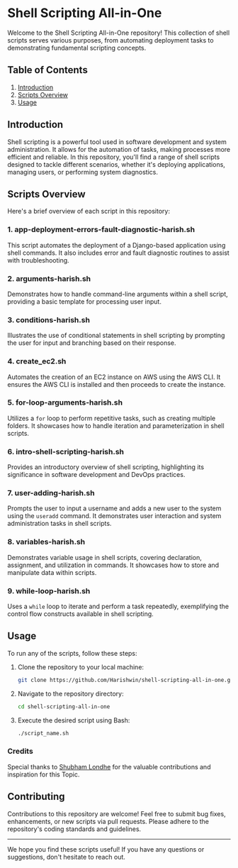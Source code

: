 # Shell Scripting All-in-One

Welcome to the Shell Scripting All-in-One repository! This collection of shell scripts serves various purposes, from automating deployment tasks to demonstrating fundamental scripting concepts.

## Table of Contents

1. [Introduction](#introduction)
2. [Scripts Overview](#scripts-overview)
3. [Usage](#usage)

## Introduction

Shell scripting is a powerful tool used in software development and system administration. It allows for the automation of tasks, making processes more efficient and reliable. In this repository, you'll find a range of shell scripts designed to tackle different scenarios, whether it's deploying applications, managing users, or performing system diagnostics.

## Scripts Overview

Here's a brief overview of each script in this repository:

### 1. app-deployment-errors-fault-diagnostic-harish.sh

This script automates the deployment of a Django-based application using shell commands. It also includes error and fault diagnostic routines to assist with troubleshooting.

### 2. arguments-harish.sh

Demonstrates how to handle command-line arguments within a shell script, providing a basic template for processing user input.

### 3. conditions-harish.sh

Illustrates the use of conditional statements in shell scripting by prompting the user for input and branching based on their response.

### 4. create_ec2.sh

Automates the creation of an EC2 instance on AWS using the AWS CLI. It ensures the AWS CLI is installed and then proceeds to create the instance.

### 5. for-loop-arguments-harish.sh

Utilizes a `for` loop to perform repetitive tasks, such as creating multiple folders. It showcases how to handle iteration and parameterization in shell scripts.

### 6. intro-shell-scripting-harish.sh

Provides an introductory overview of shell scripting, highlighting its significance in software development and DevOps practices.

### 7. user-adding-harish.sh

Prompts the user to input a username and adds a new user to the system using the `useradd` command. It demonstrates user interaction and system administration tasks in shell scripts.

### 8. variables-harish.sh

Demonstrates variable usage in shell scripts, covering declaration, assignment, and utilization in commands. It showcases how to store and manipulate data within scripts.

### 9. while-loop-harish.sh

Uses a `while` loop to iterate and perform a task repeatedly, exemplifying the control flow constructs available in shell scripting.

## Usage

To run any of the scripts, follow these steps:

1. Clone the repository to your local machine:

    ```bash
    git clone https://github.com/Harishwin/shell-scripting-all-in-one.git
    ```

2. Navigate to the repository directory:

    ```bash
    cd shell-scripting-all-in-one
    ```

3. Execute the desired script using Bash:

    ```bash
    ./script_name.sh
    ```
### Credits
Special thanks to [Shubham Londhe](https://github.com/LondheShubham153) for the valuable contributions and inspiration for this Topic.


## Contributing

Contributions to this repository are welcome! Feel free to submit bug fixes, enhancements, or new scripts via pull requests. Please adhere to the repository's coding standards and guidelines.


---

We hope you find these scripts useful! If you have any questions or suggestions, don't hesitate to reach out.

